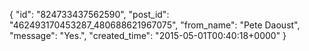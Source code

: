  {
   "id": "824733437562590",
   "post_id": "462493170453287_480688621967075",
   "from_name": "Pete Daoust",
   "message": "Yes.",
   "created_time": "2015-05-01T00:40:18+0000"
 }
